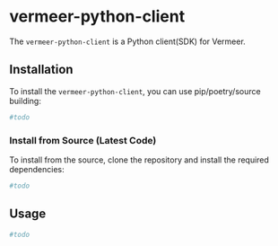 # vermeer-python-client

The `vermeer-python-client` is a Python client(SDK) for Vermeer. 


## Installation

To install the `vermeer-python-client`, you can use pip/poetry/source building:

```bash
#todo
```

### Install from Source (Latest Code)

To install from the source, clone the repository and install the required dependencies:

```bash
#todo
```

## Usage

```bash
#todo
```